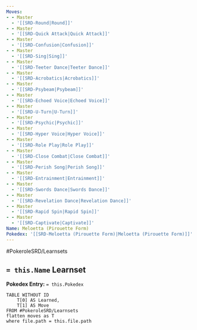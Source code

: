 ```yaml
---
Moves:
- - Master
  - '[[SRD-Round|Round]]'
- - Master
  - '[[SRD-Quick Attack|Quick Attack]]'
- - Master
  - '[[SRD-Confusion|Confusion]]'
- - Master
  - '[[SRD-Sing|Sing]]'
- - Master
  - '[[SRD-Teeter Dance|Teeter Dance]]'
- - Master
  - '[[SRD-Acrobatics|Acrobatics]]'
- - Master
  - '[[SRD-Psybeam|Psybeam]]'
- - Master
  - '[[SRD-Echoed Voice|Echoed Voice]]'
- - Master
  - '[[SRD-U-Turn|U-Turn]]'
- - Master
  - '[[SRD-Psychic|Psychic]]'
- - Master
  - '[[SRD-Hyper Voice|Hyper Voice]]'
- - Master
  - '[[SRD-Role Play|Role Play]]'
- - Master
  - '[[SRD-Close Combat|Close Combat]]'
- - Master
  - '[[SRD-Perish Song|Perish Song]]'
- - Master
  - '[[SRD-Entrainment|Entrainment]]'
- - Master
  - '[[SRD-Swords Dance|Swords Dance]]'
- - Master
  - '[[SRD-Revelation Dance|Revelation Dance]]'
- - Master
  - '[[SRD-Rapid Spin|Rapid Spin]]'
- - Master
  - '[[SRD-Captivate|Captivate]]'
Name: Meloetta (Pirouette Form)
Pokedex: '[[SRD-Meloetta (Pirouette Form)|Meloetta (Pirouette Form)]]'
---
```


#PokeroleSRD/Learnsets

## `= this.Name` Learnset

**Pokedex Entry:** `= this.Pokedex`

```dataview
TABLE WITHOUT ID
    T[0] AS Learned,
    T[1] AS Move
FROM #PokeroleSRD/Learnsets
flatten moves as T
where file.path = this.file.path
```

